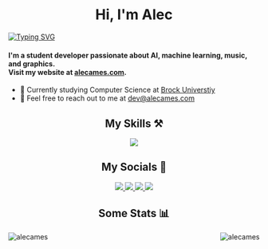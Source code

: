 <h1 align="center">Hi, I'm Alec</h1>
<a href="https://git.io/typing-svg"><img src="https://readme-typing-svg.herokuapp.com?font=Fira+Code&pause=1000&color=63A1F6&width=435&lines=AI+%26+machine+learning+enthusiast;Musician;Computer+science+student" alt="Typing SVG" /></a>
<h4 align="center'">I'm a student developer passionate about AI, machine learning, music, and graphics. <br>Visit my website at <a href="https://alecames.com">alecames.com</a>.</h4>

- 🏫 Currently studying Computer Science at [Brock Universtiy](https://brocku.ca)
- 📧 Feel free to reach out to me at [dev@alecames.com](mailto:dev@alecames.com)
  
  
<h2 align="center">My Skills ⚒️</h2>
<p align="center">
  <a href="https://skillicons.dev/">
    <img src="https://skillicons.dev/icons?i=py,visualstudio,vscode,java,js,ts,html,css,svelte,netlify,cpp,c,git,github,androidstudio,kotlin,mongodb,sqlite,mysql,postgres,react,nodejs,bash,linux,vercel,gcp,pytorch,tailwind,docker,idea,latex,arduino,processing,ai,ps,pr,ae,blender&perline=10" />
  </a>
</p>

<h2 align="center">My Socials 🔗</h2>
<p align="center">
	<a href="https://linkedin.com/in/alecames/">
    <img src="https://skillicons.dev/icons?i=linkedin" />
  </a>
	<a href="https://github.com/alecames/">
	<img src="https://skillicons.dev/icons?i=github" />
	</a>
  <a href="https://instagram.com/alec.ames/">
    <img src="https://skillicons.dev/icons?i=instagram" />
  </a>
  <a href="https://twitter.com/alecames/">
	<img src="https://skillicons.dev/icons?i=twitter" />
	</a>
</p>

<h2 align="center">Some Stats 📊</h2>
<div align="center">
<p><img style="float:left"  src="https://githubstats.alecames.com/api?username=alecames&show_icons=true&locale=en&theme=transparent&hide_border=true" alt="alecames" /></p>

<p><img style="float:right; transition: float 0.33s ease;" src="https://githubstats.alecames.com/api/top-langs?username=alecames&show_icons=true&locale=en&layout=compact&theme=transparent&hide_border=true" alt="alecames" /></p>
</div>
